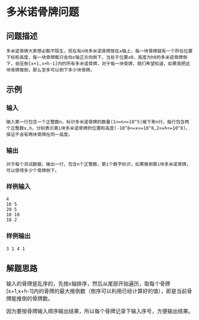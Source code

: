 # 多米诺骨牌问题

## 问题描述

```
多米诺骨牌大家想必都不陌生，现在有n块多米诺骨牌放在x轴上，每一块骨牌就有一个所在位置下标和高度，每一块骨牌都只会向x轴正方向倒下，当处于位置x0，高度为h0的多米诺骨牌倒下，会压倒[x+1,x+h-1]内的所有多米诺骨牌，对于每一块骨牌，我们希望知道，如果我把这块骨牌推倒，那么至多可以倒下多少块骨牌。
```

## 示例

### 输入

```
输入第一行包含一个正整数n，标识多米诺骨牌的数量(1<=n<=10^5)接下来n行，每行包含两个正整数x,h，分别表示第i块多米诺骨牌的位置和高度(-10^8<=x<=10^8,2<=h<=10^8)。保证不会有两块骨牌在同一高度。
```

### 输出

```
对于每个测试数据，输出一行，包含n个正整数，第i个数字标识，如果推倒第i块多米诺骨牌，可以使得多少个骨牌倒下。
```

### 样例输入

```
4
16 5
20 5
10 10
18 2
```

### 样例输出

```
3 1 4 1
```

## 解题思路

输入的骨牌是乱序的，先按x轴排序，然后从尾部开始遍历，取每个骨牌[x+1,x+h-1]内的骨牌的最大推倒数（倒序可以利用已经计算好的值），即是当前骨牌能推倒的骨牌数。

因为要按骨牌输入顺序输出结果，所以每个骨牌记录下输入序号，方便输出结果。